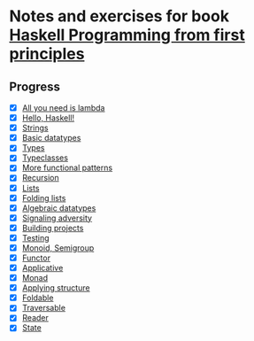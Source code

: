 # Notes and exercises for book [Haskell Programming from first principles](http://haskellbook.com/)

## Progress

- [x] [All you need is lambda](./notes/all_you_need_is_lambda.md)
- [x] [Hello, Haskell!](./notes/hello_haskell.md)
- [x] [Strings](./notes/strings.md)
- [x] [Basic datatypes](./notes/basic_datatypes.md)
- [x] [Types](./notes/types.md)
- [x] [Typeclasses](./notes/typeclasses.md)
- [x] [More functional patterns](./notes/more_functional_patterns.md)
- [x] [Recursion](./notes/recursion.md)
- [x] [Lists](./notes/lists.md)
- [x] [Folding lists](./notes/folding_lists.md)
- [x] [Algebraic datatypes](./notes/algebraic_datatypes.md)
- [x] [Signaling adversity](./notes/signaling_adversity.md)
- [x] [Building projects](./notes/building_projects.md)
- [x] [Testing](./notes/testing.)
- [x] [Monoid, Semigroup](./notes/monoid_semigroup.md)
- [x] [Functor](./notes/functor.md)
- [x] [Applicative](./notes/applicative.md)
- [x] [Monad](./notes/monad.md)
- [x] [Applying structure](./notes/applying_structure.md)
- [x] [Foldable](./notes/foldable.md)
- [x] [Traversable](./notes/traversable.md)
- [x] [Reader](./notes/reader.md)
- [x] [State](./notes/state.md)
